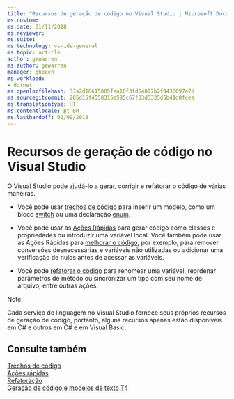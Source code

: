 ```yaml
---
title: "Recursos de geração de código no Visual Studio | Microsoft Docs"
ms.custom: 
ms.date: 01/11/2018
ms.reviewer: 
ms.suite: 
ms.technology: vs-ide-general
ms.topic: article
author: gewarren
ms.author: gewarren
manager: ghogen
ms.workload:
- dotnet
ms.openlocfilehash: 33a2d18615885fea10f3fd64077b2f9438097a7d
ms.sourcegitcommit: 205d15f4558315e585c67f33d5335d5b41d0fcea
ms.translationtype: HT
ms.contentlocale: pt-BR
ms.lasthandoff: 02/09/2018
---
```

# <a name="code-generation-features-in-visual-studio"></a>Recursos de geração de código no Visual Studio

O Visual Studio pode ajudá-lo a gerar, corrigir e refatorar o código de várias maneiras.

- Você pode usar [trechos de código](../ide/code-snippets.md) para inserir um modelo, como um bloco [switch](/dotnet/csharp/language-reference/keywords/switch) ou uma declaração [enum](/dotnet/csharp/language-reference/keywords/enum).

- Você pode usar as [Ações Rápidas](../ide/quick-actions.md) para gerar código como classes e propriedades ou introduzir uma variável local. Você também pode usar as Ações Rápidas para [melhorar o código](../ide/common-quick-actions.md), por exemplo, para remover conversões desnecessárias e variáveis não utilizadas ou adicionar uma verificação de nulos antes de acessar as variáveis.

- Você pode [refatorar o código](../ide/refactoring-in-visual-studio.md) para renomear uma variável, reordenar parâmetros de método ou sincronizar um tipo com seu nome de arquivo, entre outras ações.

> [!NOTE]
> Cada serviço de linguagem no Visual Studio fornece seus próprios recursos de geração de código, portanto, alguns recursos apenas estão disponíveis em C# e outros em C# e em Visual Basic.

## <a name="see-also"></a>Consulte também

[Trechos de código](../ide/code-snippets.md)  
[Ações rápidas](../ide/quick-actions.md)  
[Refatoração](../ide/refactoring-in-visual-studio.md)  
[Geração de código e modelos de texto T4](../modeling/code-generation-and-t4-text-templates.md)